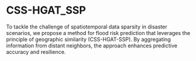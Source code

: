 # CSS-HGAT_SSP
To tackle the challenge of spatiotemporal data sparsity in disaster scenarios, we propose a method for flood risk prediction that leverages the principle of geographic similarity (CSS-HGAT-SSP). By aggregating information from distant neighbors, the approach enhances predictive accuracy and resilience.
